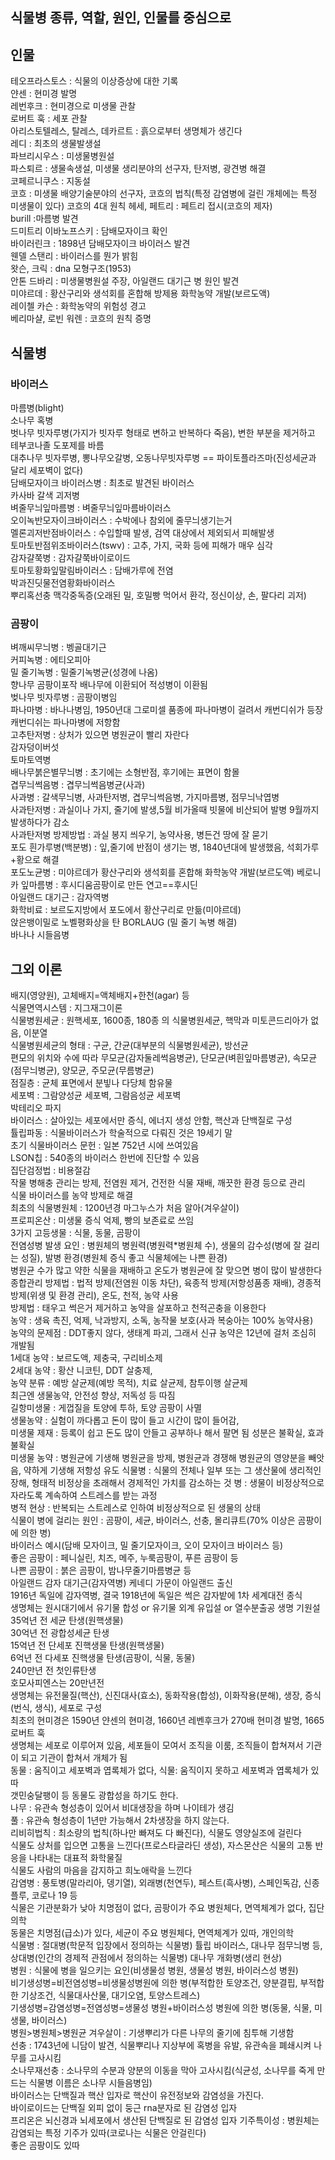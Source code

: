 ## 식물병 종류, 역할, 원인, 인물를 중심으로  
## 인물   
테오프라스토스 : 식물의 이상증상에 대한 기록     
얀센 : 현미경 발명            
레번후크 : 현미경으로 미생물 관찰        
로버트 훅 : 세포 관찰       
아리스토텔레스, 탈레스, 데카르트 : 흙으로부터 생명체가 생긴다         
레디 : 최초의 생물발생설      
파브리시우스 : 미생물병원설       
파스퇴르 : 생물속생설, 미생물 생리분야의 선구자, 탄저병, 광견병 해결        
코페르니쿠스 : 지동설            
코흐 : 미생물 배양기술분야의 선구자, 코흐의 법칙(특정 감염병에 걸린 개체에는 특정 미생물이 있다) 코흐의 4대 원칙 
헤세, 페트리 : 페트리 접시(코흐의 제자)          
burill :마름병 발견         
드미트리 이바노프스키 : 담배모자이크 확인        
바이러린크 : 1898년 담배모자이크 바이러스 발견        
웬델 스탠리 : 바이러스를 뭔가 밝힘        
왓슨, 크릭 : dna 모형구조(1953)   
안톤 드바리 : 미생물병원설 주장, 아일랜드 대기근 병 원인 발견  
미야르데 : 황산구리와 생석회를 혼합해 방제용 화학농약 개발(보르도액)  
레이첼 카슨 : 화학농약의 위험성 경고  
베리마샬, 로빈 워렌 : 코흐의 원칙 증명
## 식물병     
### 바이러스     
마름병(blight)       
소나무 혹병       
벗나무 빗자루병(가지가 빗자루 형태로 변하고 반복하다 죽음), 변한 부분을 제거하고 테부코나졸 도포제를 바름      
대추나무 빗자루병, 뽕나무오갈병, 오동나무빗자루병 == 파이토플라즈마(진성세균과 달리 세포벽이 없다)     
담배모자이크 바이러스병 : 최초로 발견된 바이러스           
카사바 갈색 괴저병     
벼줄무늬잎마름병 : 벼줄무늬잎마름바이러스     
오이녹반모자이크바이러스 : 수박에나 참외에 줄무늬생기는거       
멜론괴저반점바이러스 : 수입할때 발생, 검역 대상에서 제외되서 피해발생       
토마토반점위조바이러스(tswv) : 고추, 가지, 국화 등에 피해가 매우 심각             
감자걀쭉병 : 감자걀쭉바이로이드       
토마토황화잎말림바이러스 : 담배가루에 전염       
박과진딧물전염황화바이러스      
뿌리혹선충 
맥각중독증(오래된 밀, 호밀빵 먹어서 환각, 정신이상, 손, 팔다리 괴저)  

### 곰팡이     
벼깨씨무늬병 : 벵골대기근       
커피녹병 : 에티오피아       
밀 줄기녹병 : 밀줄기녹병균(성경에 나옴)       
향나무 곰팡이포작 배나무에 이환되어 적성병이 이환됨       
벚나무 빗자루병 : 곰팡이병임     
파나마병 : 바나나병임, 1950년대 그로미셀 품종에 파나마병이 걸려서 캐번디쉬가 등장 캐번디쉬는 파나마병에 저항함   
고추탄저병 : 상처가 있으면 병원균이 빨리 자란다  
감자덩이버섯       
토마토역병       
배나무붉은별무늬병 : 초기에는 소형반점, 후기에는 표면이 함몰       
겹무늬썩음병 : 겹무늬썩음병균(사과)     
사과병 : 갈색무늬병, 사과탄저병, 겹무늬썩음병, 가지마름병, 점무늬낙엽병       
사과탄저병 : 과실이나 가지, 줄기에 발생,5월 비가올때 빗물에 비산되어 발병 9월까지 발생하다가 감소       
사과탄저병 방제방법 : 과실 봉지 씌우기, 농약사용, 병든건 땅에 잘 묻기       
포도 흰가루병(백분병) : 잎,줄기에 반점이 생기는 병, 1840년대에 발생했음, 석회가루+황으로 해결     
포도노균병 : 미야르데가 황산구리와 생석회를 혼합해 화학농약 개발(보르도액) 
베로니카 잎마름병 : 후시디움곰팡이로 만든 연고==후시딘  
아일랜드 대기근 : 감자역병  
화학비료 : 보르도지방에서 포도에서 황산구리로 만듦(미야르데)  
앉은뱅이밀로 노벨평화상을 탄 BORLAUG (밀 줄기 녹병 해결)  
바나나 시들음병  
  
## 그외 이론     
배지(영양원), 고체배지=액체배지+한천(agar) 등       
식물면역시스템 : 지그재그이론       
식물병원세균 : 원핵세포, 1600종, 180종 의 식물병원세균, 핵막과 미토콘드리아가 없음, 이분열       
식물병원세균의 형태 : 구균, 간균(대부분의 식물병원세균), 방선균       
편모의 위치와 수에 따라 무모균(감자둘레썩음병균), 단모균(벼흰잎마름병균), 속모균(점무늬병균), 양모균, 주모균(무름병균)       
점질층 : 균체 표면에서 분빟나 다당체 함유물     
세포벽 : 그람양성균 세포벽, 그람음성균 세포벽     
박테리오 파지     
바이러스 : 살아있는 세포에서만 증식, 에너지 생성 안함, 핵산과 단백질로 구성     
튤립파동 : 식물바이러스가 학술적으로 다뤄진 것은 19세기 말     
초기 식물바이러스 문헌 : 일본 752년 시에 쓰여있음     
LSON칩 : 540종의 바이러스 한번에 진단할 수 있음       
집단검정법 : 비용절감     
작물 병해충 관리는 방제, 전염원 제거, 건전한 식물 재배, 깨끗한 환경 등으로 관리       
식물 바이러스를 농약 방제로 해결       
최초의 식물병원체 : 1200년경 마그누스가 처음 알아(겨우살이)       
프로피온산 : 미생물 증식 억제, 빵의 보존료로 쓰임       
3가지 고등생물 : 식물, 동물, 곰팡이       
전염성병 발생 요인 : 병원체의 병원력(병원력*병원체 수), 생물의 감수성(병에 잘 걸리는 성질), 발병 환경(병원체 증식 좋고 식물체에는 나쁜 환경)       
병원균 수가 많고 약한 식물을 재배하고 온도가 병원균에 잘 맞으면 병이 많이 발생한다       
종합관리 방제법 : 법적 방제(전염원 이동 차단), 육종적 방제(저항성품종 재배), 경종적 방제(위생 및 환경 관리), 온도, 천적, 농약 사용       
방제법 : 태우고 썩은거 제거하고 농약을 살포하고 천적곤충을 이용한다       
농약 : 생육 촉진, 억제, 낙과방지, 소독, 농작물 보호(사과 복숭아는 100% 농약사용)     
농약의 문제점 : DDT좋지 않다, 생태계 파괴, 그래서 신규 농약은 12년에 걸처 조심히 개발됨     
1세대 농약 : 보르도액, 제충국, 구리비소제       
2세대 농약 : 황산 니코틴, DDT 살충제,      
농약 분류 : 예방 살균제(예방 목적), 치료 살균제, 참투이행 살균제     
최근엔 생물농약, 안전성 향상, 저독성 등 따짐     
길항미생물 : 게껍질을 토양에 투하, 토양 곰팡이 사멸     
생물농약 : 실험이 까다롭고 돈이 많이 들고 시간이 많이 들어감,     
미생물 제재 : 등록이 쉽고 돈도 많이 안들고 공부하나 해서 팔면 됨 성분은 불확실, 효과 불확실       
미생물 농약 : 병원균에 기생해 병원균을 방제, 병원균과 경쟁해 병원균의 영양분을 빼앗음, 약하게 기생해 저항성 유도 
식물병 : 식물의 전체나 일부 또는 그 생산물에 생리적인 장해, 형태적 비정상을 초래해서 경제적인 가치를 감소하는 것 
병 : 생물이 비정상적으로 자라도록 계속하여 스트레스를 받는 과정    
병적 현상 : 반복되는 스트레스로 인하여 비정상적으로 된 생물의 상태  
식물이 병에 걸리는 원인 : 곰팡이, 세균, 바이러스, 선충, 몰리큐트(70% 이상은 곰팡이에 의한 병)  
바이러스 예시(담배 모자이크, 밀 줄기모자이크, 오이 모자이크 바이러스 등)  
좋은 곰팡이 : 페니실린, 치즈, 메주, 누룩곰팡이, 푸른 곰팡이 등  
나쁜 곰팡이 : 붉은 곰팡이, 밤나무줄기마름병균 등  
아일랜드 감자 대기근(감자역병) 케네디 가문이 아일랜드 출신  
1916년 독일에 감자역병, 결국 1918년에 독일은 썩은 감자밭에 1차 세계대전 종식  
생명체는 원시대기에서 유기물 합성 or 유기물 외계 유입설 or 열수분출공 생명 기원설  
35억년 전 세균 탄생(원핵생물)  
30억년 전 광합성세균 탄생  
15억년 전 단세포 진핵생물 탄생(원핵생물)  
6억년 전 다세포 진핵생물 탄생(곰팡이, 식물, 동물)  
240만년 전 첫인류탄생  
호모사피엔스는 20만년전  
생명체는 유전물질(핵산), 신진대사(효소), 동화작용(합성), 이화작용(분해), 생장, 증식(번식, 생식), 세포로 구성  
최초의 현미경은 1590년 얀센의 현미경, 1660년 레벤후크가 270배 현미경 발명, 1665 로버트 훅  
생명체는 세포로 이루어져 있음, 세포들이 모여서 조직을 이룸, 조직들이 합쳐져서 기관이 되고 기관이 합쳐서 개체가 됨  
동물 : 움직이고 세포벽과 엽록체가 없다, 식물: 움직이지 못하고 세포벽과 엽록체가 있따  
갯민숭달팽이 등 동물도 광합성을 하기도 한다.  
나무 : 유관속 형성층이 있어서 비대생장을 하며 나이테가 생김  
풀 : 유관속 형성층이 1년만 가능해서 2차생장을 하지 않는다.  
리비히법칙 : 최소량의 법칙(하나만 빠져도 다 빠진다), 식물도 영양실조에 걸린다    
식물도 상처를 입으면 고통을 느낀다(프로스타글라딘 생성), 자스몬산은 식물의 고통 반응을 나타내는 대표적 화학물질  
식물도 사람의 마음을 감지하고 희노애락을 느낀다  
감염병 : 풍토병(말라리아, 뎅기열), 외래병(천연두), 페스트(흑사병), 스페인독감, 신종플루, 코로나 19 등  
식물은 기관분화가 낮아 치명점이 없다, 곰팡이가 주요 병원체다, 면역체계가 없다, 집단의학    
동물은 치명점(급소)가 있다, 세균이 주요 병원체다, 면역체계가 있따, 개인의학      
식물병 : 절대병(학문적 입장에서 정의하는 식물병) 튤립 바이러스, 대나무 점무늬병 등, 상대병(인간의 경제적 관점에서 정의하는 식물병) 대나무 개화병(생리 현상)    
병원 : 식물에 병을 일으키는 요인(비생물성 병원, 생물성 병원, 바이러스성 병원)  
비기생성병=비전염성병=비생물성병원에 의한 병(부적합한 토양조건, 양분결핍, 부적합한 기상조건, 식물대사산물, 대기오염, 토양스트레스)  
기생성병=감염성병=전염성병=생물성 병원+바이러스성 병원에 의한 병(동물, 식물, 미생물, 바이러스)  
병원>병원체>병원균
겨우살이 : 기생뿌리가 다른 나무의 줄기에 침투해 기생함  
선충 : 1743년에 니담이 발견, 식물뿌리나 지상부에 혹병을 유발, 유관속을 폐쇄시켜 나무를 고사시킴  
소나무재선충 : 소나무의 수분과 양분의 이동을 막아 고사시킴(식균성, 소나무를 죽게 만드는 식물병 이름은 소나무 시들음병임)  
바이러스는 단백질과 핵산 입자로 핵산이 유전정보와 감염성을 가진다.  
바이로이드는 단백질 외피 없이 둥근 rna분자로 된 감염성 입자    
프리온은 뇌신경과 뇌세포에서 생산된 단백질로 된 감염성 입자 
기주특이성 : 병원체는 감염되는 특정 기주가 있따(코로나는 식물은 안걸린다)  
좋은 곰팡이도 있따  
